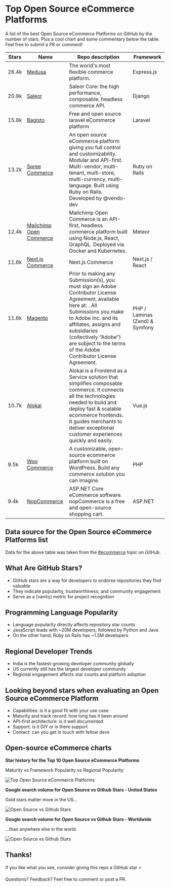 # Top Open Source eCommerce Platforms
A list of the best Open Source eCommerce Platforms on GitHub by the number of stars. Plus a cool chart and some commentary below the table. Feel free to submit a PR or comment!

| Stars | Name | Repo description  | Framework |
| ------------- | ------------- | ------------- | ------------- |
| 26.4k  | [Medusa](https://github.com/medusajs/medusa)  | The world's most flexible commerce platform.  | Express.js  |
| 20.9k  | [Saleor](https://github.com/saleor/saleor) | Saleor Core: the high performance, composable, headless commerce API.  | Django  |
| 15.8k | [Bagisto](https://github.com/bagisto/bagisto)  | Free and open source laravel eCommerce platform  | Laravel  |
| 13.2k  | [Spree Commerce](https://github.com/spree/spree)  | An open source eCommerce platform giving you full control and customizability. Modular and API-first. Multi-vendor, multi-tenant, multi-store, multi-currency, multi-language. Built using Ruby on Rails. Developed by @vendo-dev  | Ruby on Rails  |
| 12.4k  | [Mailchimp Open Commerce](https://github.com/reactioncommerce/reaction)  | Mailchimp Open Commerce is an API-first, headless commerce platform built using Node.js, React, GraphQL. Deployed via Docker and Kubernetes.  | Meteor |
| 11.6k  | [Next.js Commerce](https://github.com/vercel/commerce)  | Next.js Commerce  | Next.js / React  |
| 11.6k  | [Magento](https://github.com/magento/magento2)  | Prior to making any Submission(s), you must sign an Adobe Contributor License Agreement, available here at: . All Submissions you make to Adobe Inc. and its affiliates, assigns and subsidiaries (collectively “Adobe”) are subject to the terms of the Adobe Contributor License Agreement.  | PHP / Laminas (Zend) & Symfony  |
| 10.7k  | [Alokai](https://github.com/vuestorefront/vue-storefront)  | Alokai is a Frontend as a Service solution that simplifies composable commerce. It connects all the technologies needed to build and deploy fast & scalable ecommerce frontends. It guides merchants to deliver exceptional customer experiences quickly and easily.  | Vue.js |
| 9.5k  | [Woo Commerce](https://github.com/woocommerce/woocommerce)  | A customizable, open-source ecommerce platform built on WordPress. Build any commerce solution you can imagine.  | PHP  |
| 9.4k  | [NopCommerce](https://github.com/nopSolutions/nopCommerce)  | ASP.NET Core eCommerce software. nopCommerce is a free and open-source shopping cart.  | ASP.NET  |

## Data source for the Open Source eCommerce Platforms list

Data for the above table was taken from the [#ecommerce](https://github.com/topics/ecommerce) topic on GitHub. 

## What Are GitHub Stars?

- GitHub stars are a way for developers to endorse repositories they find valuable
- They indicate popularity, trustworthiness, and community engagement
- Serve as a (vanity) metric for project recognition

## Programming Language Popularity

- Language popularity directly affects repository star counts
- JavaScript leads with ~20M developers, followed by Python and Java
- On the other hand, Ruby on Rails has ~1.5M developers

## Regional Developer Trends

- India is the fastest-growing developer community globally
- US currently still has the largest developer community
- Regional engagement affects star counts and platform adoption

## Looking beyond stars when evaluating an Open Source eCommerce Platform

- Capabilities: is it a good fit with your use case
- Maturity and track record: how long has it been around
- API-first architecture: is it well documented
- Support: is it DIY or is there support
- Contact: can you get in touch with fellow devs

## Open-source eCommerce charts

**Star history for the Top 10 Open Source eCommerce Platforms**

Maturity vs Framework Popularity vs Regional Popularity

![Top Open Source eCommerce Platforms](https://vendo-production-res.cloudinary.com/image/upload/w_1920/q_auto/v1734101176/docs/open-source-ecommerce-github-star-history-20241128_ckonm5.webp)

**Google search volume for Open Source vs Github Stars - United States** 

Gold stars matter more in the US...

![Open Source vs Github Stars](https://vendo-production-res.cloudinary.com/image/upload/v1734106714/docs/Open_Source_eCommerce_Platforms_-_United_States_e9xoky.png)


**Google search volume for Open Source vs Github Stars - Worldwide**

...than anywhere else in the world.

![Open Source vs Github Stars](https://vendo-production-res.cloudinary.com/image/upload/w_1920/q_auto/v1734106714/docs/Open_Source_eCommerce_Platforms_-_worldwide_ainy1t.png)


## Thanks!

If you like what you see, consider giving this repo a GitHub star :star:

Questions? Feedback? Feel free to comment or post a PR.
